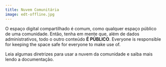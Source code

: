 ```yaml
---
title: Nuvem Comunitária
image: edt-offline.jpg
---
```


O espaço digital compartilhado é comum, como qualquer espaço público de uma comunidade. Então, tenha em mente que, além de dados administrativos, todo o outro conteúdo **É PÚBLICO**. Everyone is responsible for keeping the space safe for everyone to make use of.

Leia algumas diretrizes para usar a nuvem da comunidade e saiba mais lendo a documentação.

<app-button :color="true" target="_self" link="/guide-lines" text="Read guide-lines"></app-button>

<app-button localurl=":8086/all/https://docs.earthdefenderstoolkit.com/device-usage/bundled-applications/file-management/storing-locally" text="Read documentation"></app-button>
